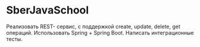 # SberJavaSchool
Реализовать REST- сервис, с поддержкой create, update, delete, get операций. Использовать Spring + Spring Boot. Написать интеграционные тесты.
